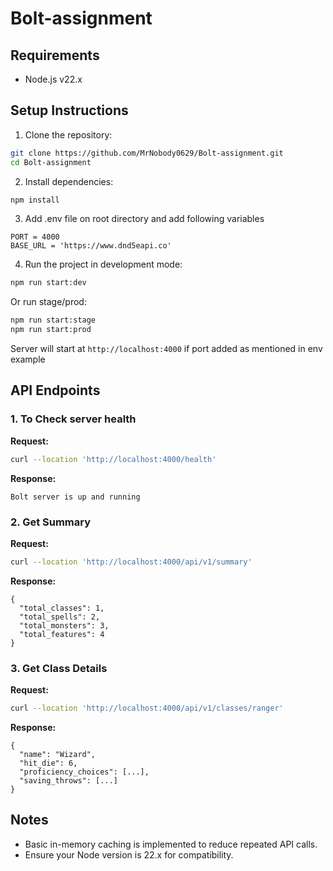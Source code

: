 # Bolt-assignment

## Requirements
- Node.js v22.x

## Setup Instructions

1. Clone the repository:
```bash
git clone https://github.com/MrNobody0629/Bolt-assignment.git
cd Bolt-assignment
```

2. Install dependencies:
```bash
npm install
```

3. Add .env file on root directory and add following variables

```
PORT = 4000
BASE_URL = 'https://www.dnd5eapi.co'
```

4. Run the project in development mode:
```bash
npm run start:dev
```

Or run stage/prod:
```bash
npm run start:stage
npm run start:prod
```

Server will start at `http://localhost:4000` if port added as mentioned in env example

## API Endpoints

### 1. To Check server health
**Request:**
```bash
curl --location 'http://localhost:4000/health'
```

**Response:**
```response will be
Bolt server is up and running
```

### 2. Get Summary
**Request:**
```bash
curl --location 'http://localhost:4000/api/v1/summary'
```

**Response:**
```example json
{
  "total_classes": 1,
  "total_spells": 2,
  "total_monsters": 3,
  "total_features": 4
}
```

### 3. Get Class Details
**Request:**
```bash
curl --location 'http://localhost:4000/api/v1/classes/ranger'
```

**Response:**
```example json
{
  "name": "Wizard",
  "hit_die": 6,
  "proficiency_choices": [...],
  "saving_throws": [...]
}
```

## Notes
- Basic in-memory caching is implemented to reduce repeated API calls.
- Ensure your Node version is 22.x for compatibility.
